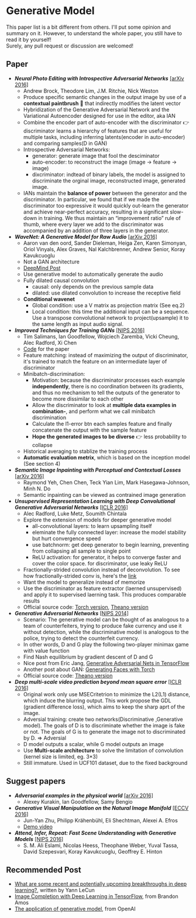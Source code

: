 # Generative Model
This paper list is a bit different from others. I'll put some opinion and summary on it. However, to understand the whole paper, you still have to read it by yourself!    
Surely, any pull request or discussion are welcomed!

## Paper
- ***Neural Photo Editing with Introspective Adversarial Networks*** [[arXiv 2016]](http://arxiv.org/abs/1609.07093)
  - Andrew Brock, Theodore Lim, J.M. Ritchie, Nick Weston
  - Produce specific semantic changes in the output image by use of a **contextual paintbrush** :art: that indirectly modifies the latent vector
  - Hybridization of the Generative Adversarial Network and the  Variational Autoencoder designed for use in the editor, aka IAN
  - Combine the encoder part of auto-encoder with the discriminator :point_right: discriminator learns a hierarchy of features that are useful for multiple tasks, including inferring latents(encoder in auto-encoder) and comparing samples(D in GAN) 
  - Introspective Adversarial Networks: 
    - generator: generate image that fool the desciminator
    - auto-encoder: to reconstruct the image (image -> feature -> image)
    - dixcriminator: indtead of binary labels, the model is assigned to discriminate the orginal image, reconstructed image, generated image. 
  - IANs maintain the **balance of power** between the generator and the discriminator. In particular, we found that if we made the discriminator too expressive it would quickly out-learn the generator and achieve near-perfect accuracy, resulting in a significant slow-down in training. We thus maintain an “improvement ratio” rule of thumb, where every layer we add to the discriminator was
accompanied by an addition of three layers in the generator.
- ***WaveNet: A Generative Model for Raw Audio*** [[arXiv 2016]](http://128.84.21.199/abs/1609.03499)
  - Aaron van den oord, Sander Dieleman, Heiga Zen, Karen Simonyan, Oriol Vinyals, Alex Graves, Nal Kalchbrenner, Andrew Senior, Koray Kavukcuoglu
  - Not a GAN architecture
  - [DeepMind Post](https://deepmind.com/blog/wavenet-generative-model-raw-audio/)
  - Use generative model to automatically generate the audio
  - Fully dilated causal convolution
    - causal: only depends on the previous sample data
    - dilated: use dilated convolution to increase the receptive field
  - **Conditional wavenet**
    - Global condition: use a V matrix as projection matrix (See eq.2)
    - Local condition: this time the additional input can be a sequence. Use a transpose convolutional network to project(upsample) it to the same length as input audio signal.
- ***Improved Techniques for Training GANs*** [[NIPS 2016]](https://arxiv.org/abs/1606.03498)
  - Tim Salimans, Ian Goodfellow, Wojciech Zaremba, Vicki Cheung, Alec Radford, Xi Chen
  - [Code](https://github.com/openai/improved-gan) for the paper
  - Feature matching: instead of maximizing the output of discriminator, it's trained to match the feature on an imtermediate layer of discriminator
  - Minibatch-discrimination: 
    - Motivation: because the discriminator processes each example **independently**, there is no coordination between its gradients, and thus no mechanism to tell the outputs of the generator to become more dissimilar to each other
    - Allow the discriminator to look at **multiple data examples in combination-**, and perform what we call minibatch discrimination
    - Calculate the l1-error btn each samples feature and finally concatenate the output with the sample feature
    - **Hope the generated images to be diverse** :point_right: less probability to collapse
  - Historical averaging to stablize the training process
  - **Automatic evaluation metrix**, which is based on the inception model (See section 4)
- ***Semantic Image Inpainting with Perceptual and Contextual Losses*** [[arXiv 2016]](https://arxiv.org/abs/1607.07539)
  - Raymond Yeh, Chen Chen, Teck Yian Lim, Mark Hasegawa-Johnson, Minh N. Do
  - Semantic inpainting can be viewed as contrained image generation
- ***Unsupervised Representation Learning with Deep Convolutional Generative Adversarial Networks*** [[ICLR 2016]](https://arxiv.org/abs/1511.06434)
  - Alec Radford, Luke Metz, Soumith Chintala
  - Explore the extension of models for deeper generative model
    - all-convolutional layers: to learn upsampling itself
    - eleminate the fully connected layer: increase the model stability but hurt convergence speed
    - use batchnorm: get deep generator to begin learning, preventing from collapsing all sample to single point
    - ReLU activation: for generator, it helps to converge faster and cover the color space. for discriminator, use leaky ReLU
  - Fractionally-strided convolution instead of deconvolution. To see how fractionally-strided conv is, here's the [link](https://github.com/vdumoulin/conv_arithmetic)
  - Want the model to generalize instead of memorize
  - Use the discriminator as feature extractor (laerned unsupervised) and apply it to supervised laerning task. This produces comparable results
  - Official source code: [Torch version](https://github.com/soumith/dcgan.torch), [Theano version](https://github.com/Newmu/dcgan_code)
- ***Generative Adversarial Networks*** [[NIPS 2014]](https://arxiv.org/abs/1406.2661)
  - Scenario: The generative model can be thought of as analogous to a team of counterfeiters, trying to produce fake currency and use it without detection, while the discriminative model is analogous to the police, trying to detect the counterfeit currency.
  - In other words, D and G play the following two-player minimax game with value function
  - Find Nash equilibrium by gradient descent of D and G
  - Nice post from Eric Jang, [Generative Adversarial Nets in TensorFlow](http://blog.evjang.com/2016/06/generative-adversarial-nets-in.html)
  - Another post about GAN: [Generating Faces with Torch](http://torch.ch/blog/2015/11/13/gan.html)
  - Official source code: [Theano version](https://github.com/goodfeli/adversarial)
- ***Deep multi-scale video prediction beyond mean square error*** [[ICLR 2016]](https://arxiv.org/abs/1511.05440)
  - Original work only use MSECritetrion to minimize the L2(L1) distance, which induce the blurring output. This work propose the GDL (gradient difference loss), which aims to keep the sharp aprt of the image.
  - Adversial training: create two networks(Discriminative ,Generative model). The goals of D is to discriminate whether the image is fake or not. The goals of G is to generate the image not to discriminated by D. => Adversial
  - D model outputs a scalar, while G model outputs an image
  - Use **Multi-scale architecture** to solve the limitation of convolution (kernel size is limited, eg. 3*3)
  - Still immature. Used in UCF101 dataset, due to the fixed background

## Suggest papers
- ***Adversarial examples in the physical world*** [[arXiv 2016]](https://arxiv.org/abs/1607.02533)
  - Alexey Kurakin, Ian Goodfellow, Samy Bengio  
- ***Generative Visual Manipulation on the Natural Image Manifold*** [[ECCV 2016]](https://people.eecs.berkeley.edu/~junyanz/projects/gvm/eccv16_gvm.pdf)
  - Jun-Yan Zhu, Philipp Krähenbühl, Eli Shechtman, Alexei A. Efros
  - [Demo video](https://www.youtube.com/watch?v=9c4z6YsBGQ0)
- ***Attend, Infer, Repeat: Fast Scene Understanding with Generative Models*** [[NIPS 2016]](http://arxiv.org/abs/1603.08575)
  - S. M. Ali Eslami, Nicolas Heess, Theophane Weber, Yuval Tassa, David Szepesvari, Koray Kavukcuoglu, Geoffrey E. Hinton

## Recommended Post  
- [What are some recent and potentially upcoming breakthroughs in deep learning?](https://www.quora.com/What-are-some-recent-and-potentially-upcoming-breakthroughs-in-deep-learning/answer/Yann-LeCun?srid=nZuy), written by Yann LeCun
- [Image Completion with Deep Learning in TensorFlow](http://bamos.github.io/2016/08/09/deep-completion/), from Brandon Amos
- [The application of generative model](https://openai.com/blog/generative-models/#going-forward), from OpenAI
